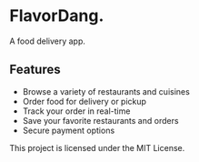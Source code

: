 # FlavorDang.

A food delivery app.

## Features

- Browse a variety of restaurants and cuisines
- Order food for delivery or pickup
- Track your order in real-time
- Save your favorite restaurants and orders
- Secure payment options

This project is licensed under the MIT License.
